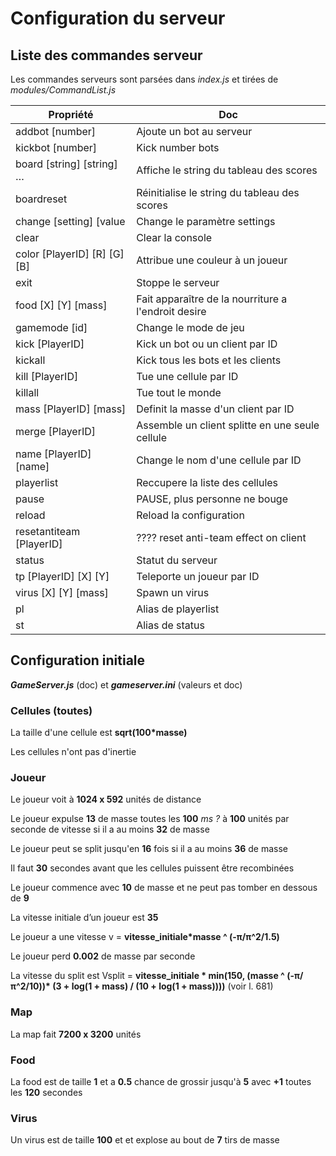 # Configuration du serveur

## Liste des commandes serveur

Les commandes serveurs sont parsées dans *index.js* et tirées de *modules/CommandList.js*

|  Propriété                        |  Doc                                                   |
|-----------------------------------|--------------------------------------------------------|
| addbot [number]               |    Ajoute un bot au serveur                            |
| kickbot [number]              |    Kick number bots                                    |
| board [string] [string] …     |    Affiche le string du tableau des scores             |
| boardreset                    |    Réinitialise le string du tableau des scores        |
| change [setting] [value       |    Change le paramètre settings                        |
| clear                         |    Clear la console                                    |
| color [PlayerID] [R] [G] [B]  |    Attribue une couleur à un joueur                    |
| exit                          |    Stoppe le serveur                                   |
| food [X] [Y] [mass]           |    Fait apparaître de la nourriture a l'endroit desire |
| gamemode [id]                 |    Change le mode de jeu                               |
| kick [PlayerID]               |    Kick un bot ou un client par ID                     |
| kickall                       |    Kick tous les bots et les clients                   |
| kill [PlayerID]               |    Tue une cellule par ID                              |
| killall                       |    Tue tout le monde                                   |
| mass [PlayerID] [mass]        |    Definit la masse d'un client par ID                 |
| merge [PlayerID]              |    Assemble un client splitte en une seule cellule     |
| name [PlayerID] [name]        |    Change le nom d'une cellule par ID                  |
| playerlist                    |    Reccupere la liste des cellules                     |
| pause                         |    PAUSE, plus personne ne bouge                       |
| reload                        |    Reload la configuration                             |
| resetantiteam [PlayerID]      |    ???? reset anti-team effect on client               |
| status                        |    Statut du serveur                                   |
| tp [PlayerID] [X] [Y]         |    Teleporte un joueur par ID                          |
| virus [X] [Y] [mass]          |    Spawn un virus                                      |
| pl                            |    Alias de playerlist                                 |
| st                            |    Alias de status                                     |


## Configuration initiale

***GameServer.js*** (doc) et ***gameserver.ini*** (valeurs et doc)

### Cellules (toutes)

La taille d'une cellule est **sqrt(100*masse)**

Les cellules n'ont pas d'inertie

### Joueur

Le joueur voit à **1024 x 592** unités de distance

Le joueur expulse **13** de masse toutes les **100** *ms ?* à **100** unités par seconde de vitesse si il a au moins **32** de masse

Le joueur peut se split jusqu'en **16** fois si il a au moins **36** de masse

Il faut **30** secondes avant que les cellules puissent être recombinées

Le joueur commence avec **10** de masse et ne peut pas tomber en dessous de **9**

La vitesse initiale d’un joueur est **35**

Le joueur a une vitesse v = **vitesse_initiale\*masse ^ (-π/π^2/1.5)**

Le joueur perd **0.002** de masse par seconde

La vitesse du split est Vsplit = **vitesse_initiale \* min(150, (masse ^ (-π/π^2/10))\* (3 + log(1 + mass) / (10 + log(1 + mass))))** (voir l. 681)



### Map

La map fait **7200 x 3200** unités


### Food

La food est de taille **1** et a **0.5** chance de grossir jusqu'à **5** avec **+1** toutes les **120** secondes


### Virus

Un virus est de taille **100** et et explose au bout de **7** tirs de masse
